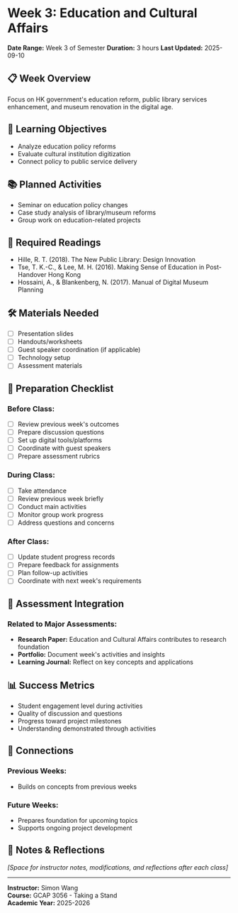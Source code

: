 # Week 3: Education and Cultural Affairs

**Date Range:** Week 3 of Semester
**Duration:** 3 hours
**Last Updated:** 2025-09-10

## 📋 Week Overview

Focus on HK government's education reform, public library services enhancement, and museum renovation in the digital age.

## 🎯 Learning Objectives

- Analyze education policy reforms
- Evaluate cultural institution digitization
- Connect policy to public service delivery


## 📚 Planned Activities

- Seminar on education policy changes
- Case study analysis of library/museum reforms
- Group work on education-related projects


## 📖 Required Readings

- Hille, R. T. (2018). The New Public Library: Design Innovation
- Tse, T. K.-C., & Lee, M. H. (2016). Making Sense of Education in Post-Handover Hong Kong
- Hossaini, A., & Blankenberg, N. (2017). Manual of Digital Museum Planning


## 🛠️ Materials Needed

- [ ] Presentation slides
- [ ] Handouts/worksheets  
- [ ] Guest speaker coordination (if applicable)
- [ ] Technology setup
- [ ] Assessment materials

## 📝 Preparation Checklist

### Before Class:
- [ ] Review previous week's outcomes
- [ ] Prepare discussion questions
- [ ] Set up digital tools/platforms
- [ ] Coordinate with guest speakers
- [ ] Prepare assessment rubrics

### During Class:
- [ ] Take attendance
- [ ] Review previous week briefly
- [ ] Conduct main activities
- [ ] Monitor group work progress
- [ ] Address questions and concerns

### After Class:
- [ ] Update student progress records
- [ ] Prepare feedback for assignments
- [ ] Plan follow-up activities
- [ ] Coordinate with next week's requirements

## 🎯 Assessment Integration

### Related to Major Assessments:
- **Research Paper:** Education and Cultural Affairs contributes to research foundation
- **Portfolio:** Document week's activities and insights  
- **Learning Journal:** Reflect on key concepts and applications

## 📊 Success Metrics

- Student engagement level during activities
- Quality of discussion and questions
- Progress toward project milestones
- Understanding demonstrated through activities

## 🔗 Connections

### Previous Weeks:
- Builds on concepts from previous weeks

### Future Weeks:  
- Prepares foundation for upcoming topics
- Supports ongoing project development

## 📌 Notes & Reflections

*[Space for instructor notes, modifications, and reflections after each class]*

---

**Instructor:** Simon Wang  
**Course:** GCAP 3056 - Taking a Stand  
**Academic Year:** 2025-2026

